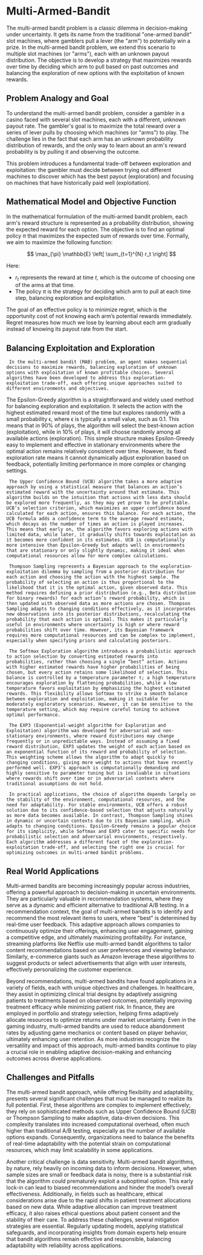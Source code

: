 # Multi-Armed-Bandit
The multi-armed bandit problem is a classic dilemma in decision-making under uncertainty. It gets its name from the traditional "one-armed bandit" slot machines, where gamblers pull a lever (the "arm") to potentially win a prize. In the multi-armed bandit problem, we extend this scenario to multiple slot machines (or "arms"), each with an unknown payout distribution. The objective is to develop a strategy that maximizes rewards over time by deciding which arm to pull based on past outcomes and balancing the exploration of new options with the exploitation of known rewards.

## Problem Analogy and Goal
To understand the multi-armed bandit problem, consider a gambler in a casino faced with several slot machines, each with a different, unknown payout rate. The gambler's goal is to maximize the total reward over a series of lever pulls by choosing which machines (or "arms") to play. The challenge lies in the fact that each arm has an unknown probability distribution of rewards, and the only way to learn about an arm's reward probability is by pulling it and observing the outcome.

This problem introduces a fundamental trade-off between exploration and exploitation: the gambler must decide between trying out different machines to discover which has the best payout (exploration) and focusing on machines that have historically paid well (exploitation).

## Mathematical Model and Objective Function

In the mathematical formulation of the multi-armed bandit problem, each arm's reward structure is represented as a probability distribution, showing the expected reward for each option. The objective is to find an optimal policy $\pi$ that maximizes the expected sum of rewards over time. Formally, we aim to maximize the following function:

$$
\max_{\pi} \mathbb{E} \left[ \sum_{t=1}^{N} r_t \right]
$$

Here:
- $r_t$ represents the reward at time $t$, which is the outcome of choosing one of the arms at that time.
- The policy $\pi$ is the strategy for deciding which arm to pull at each time step, balancing exploration and exploitation.

The goal of an effective policy is to minimize regret, which is the opportunity cost of not knowing each arm’s potential rewards immediately. Regret measures how much we lose by learning about each arm gradually instead of knowing its payout rate from the start.

## Balancing Exploitation and Exploration 
     In the multi-armed bandit (MAB) problem, an agent makes sequential decisions to maximize rewards, balancing exploration of unknown options with exploitation of known profitable choices. Several algorithms have been developed to address this exploration-exploitation trade-off, each offering unique approaches suited to different environments and objectives.
The Epsilon-Greedy algorithm is a straightforward and widely used method for balancing exploration and exploitation. It selects the action with the highest estimated reward most of the time but explores randomly with a small probability ϵ, where ϵ is typically a small value, such as 0.1. This means that in 90% of plays, the algorithm will select the best-known action (exploitation), while in 10% of plays, it will choose randomly among all available actions (exploration). This simple structure makes Epsilon-Greedy easy to implement and effective in stationary environments where the optimal action remains relatively consistent over time. However, its fixed exploration rate means it cannot dynamically adjust exploration based on feedback, potentially limiting performance in more complex or changing settings.

     The Upper Confidence Bound (UCB) algorithm takes a more adaptive approach by using a statistical measure that balances an action’s estimated reward with the uncertainty around that estimate. This algorithm builds on the intuition that actions with less data should be explored more frequently, as they may yet prove to be profitable. UCB’s selection criterion, which maximizes an upper confidence bound calculated for each action, ensures this balance. For each action, the UCB formula adds a confidence term to the average reward estimate, which decays as the number of times an action is played increases. This means that early on, the algorithm favors exploring actions with limited data, while later, it gradually shifts towards exploitation as it becomes more confident in its estimates. UCB is computationally more intensive than Epsilon-Greedy but adapts well in environments that are stationary or only slightly dynamic, making it ideal when computational resources allow for more complex calculations.

     Thompson Sampling represents a Bayesian approach to the exploration-exploitation dilemma by sampling from a posterior distribution for each action and choosing the action with the highest sample. The probability of selecting an action is thus proportional to the likelihood that it is the optimal action, given observed data. This method requires defining a prior distribution (e.g., Beta distribution for binary rewards) for each action’s reward probability, which is then updated with observed data as more actions are chosen. Thompson Sampling adapts to changing conditions effectively, as it incorporates new observations into its posterior distributions, recalculating the probability that each action is optimal. This makes it particularly useful in environments where uncertainty is high or where reward probabilities shift over time. However, its Bayesian framework requires more computational resources and can be complex to implement, especially when specifying priors and calculating posteriors.

     The Softmax Exploration algorithm introduces a probabilistic approach to action selection by converting estimated rewards into probabilities, rather than choosing a single “best” action. Actions with higher estimated rewards have higher probabilities of being chosen, but every action retains some likelihood of selection. This balance is controlled by a temperature parameter τ; a high temperature encourages exploration by flattening probabilities, while a low temperature favors exploitation by emphasizing the highest estimated rewards. This flexibility allows Softmax to strike a smooth balance between exploration and exploitation, making it suitable for moderately exploratory scenarios. However, it can be sensitive to the temperature setting, which may require careful tuning to achieve optimal performance.

     The EXP3 (Exponential-weight algorithm for Exploration and Exploitation) algorithm was developed for adversarial and non-stationary environments, where reward distributions may change frequently or in unpredictable ways. Instead of assuming a fixed reward distribution, EXP3 updates the weight of each action based on an exponential function of its reward and probability of selection. This weighting scheme allows the algorithm to adapt quickly to changing conditions, giving more weight to actions that have recently performed well. EXP3’s approach is computationally demanding and highly sensitive to parameter tuning but is invaluable in situations where rewards shift over time or in adversarial contexts where traditional assumptions do not hold.

     In practical applications, the choice of algorithm depends largely on the stability of the environment, computational resources, and the need for adaptability. For stable environments, UCB offers a robust solution due to its confidence-based selection that adjusts naturally as more data becomes available. In contrast, Thompson Sampling shines in dynamic or uncertain contexts due to its Bayesian sampling, which adapts to changing conditions. Epsilon-Greedy remains a popular choice for its simplicity, while Softmax and EXP3 cater to specific needs for probabilistic selection and adversarial environments, respectively. Each algorithm addresses a different facet of the exploration-exploitation trade-off, and selecting the right one is crucial for optimizing outcomes in multi-armed bandit problems.



## Real World Applications

Multi-armed bandits are becoming increasingly popular across industries, offering a powerful approach to decision-making in uncertain environments. They are particularly valuable in recommendation systems, where they serve as a dynamic and efficient alternative to traditional A/B testing. In a recommendation context, the goal of multi-armed bandits is to identify and recommend the most relevant items to users, where "best" is determined by real-time user feedback. This adaptive approach allows companies to continuously optimize their offerings, enhancing user engagement, gaining a competitive edge, and ultimately maximizing profitability. For instance, streaming platforms like Netflix use multi-armed bandit algorithms to tailor content recommendations based on user preferences and viewing behavior. Similarly, e-commerce giants such as Amazon leverage these algorithms to suggest products or select advertisements that align with user interests, effectively personalizing the customer experience.

Beyond recommendations, multi-armed bandits have found applications in a variety of fields, each with unique objectives and challenges. In healthcare, they assist in optimizing clinical trial designs by adaptively assigning patients to treatments based on observed outcomes, potentially improving treatment efficacy while minimizing patient risk. In finance, they are employed in portfolio and strategy selection, helping firms adaptively allocate resources to optimize returns under market uncertainty. Even in the gaming industry, multi-armed bandits are used to reduce abandonment rates by adjusting game mechanics or content based on player behavior, ultimately enhancing user retention. As more industries recognize the versatility and impact of this approach, multi-armed bandits continue to play a crucial role in enabling adaptive decision-making and enhancing outcomes across diverse applications.

## Challenges and Pitfalls

The multi-armed bandit approach, while offering flexibility and adaptability, presents several significant challenges that must be managed to realize its full potential. First, these algorithms are complex to implement effectively; they rely on sophisticated methods such as Upper Confidence Bound (UCB) or Thompson Sampling to make adaptive, data-driven decisions. This complexity translates into increased computational overhead, often much higher than traditional A/B testing, especially as the number of available options expands. Consequently, organizations need to balance the benefits of real-time adaptability with the potential strain on computational resources, which may limit scalability in some applications.

Another critical challenge is data sensitivity. Multi-armed bandit algorithms, by nature, rely heavily on incoming data to inform decisions. However, when sample sizes are small or feedback data is noisy, there is a substantial risk that the algorithm could prematurely exploit a suboptimal option. This early lock-in can lead to biased recommendations and hinder the model’s overall effectiveness. Additionally, in fields such as healthcare, ethical considerations arise due to the rapid shifts in patient treatment allocations based on new data. While adaptive allocation can improve treatment efficacy, it also raises ethical questions about patient consent and the stability of their care. To address these challenges, several mitigation strategies are essential. Regularly updating models, applying statistical safeguards, and incorporating insights from domain experts help ensure that bandit algorithms remain effective and responsible, balancing adaptability with reliability across applications.
